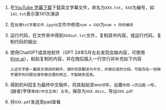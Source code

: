 1. 在[YouTube 字幕下载](https://www.downloadyoutubesubtitles.com/zh)下载英文字幕文件，命名为`XXX.txt`，`XXX`为编号，如`141.txt`表示第141次演讲

2. 在`处理txt字幕文件.ipynb`文件中修改`num = XXX`为`num = 你的编号`

3. 运行代码，在文件夹中得到`XXXout.txt`文件，复制其中内容。或运行代码，复制代码的输出

4. 使用ChatGPT或其他软件（GPT 24年5月左右发现会缺内容，可使用[Kimi.ai](https://kimi.moonshot.cn/)），粘贴复制的内容，并在随后插入一行空行并补充如下内容

   `上述文字是一篇英文演讲的稿件，请你将其翻译为中文，并做合适的分段，可能存在一些缺字漏字的问题也请你做合理的修正，不能缺失信息。`

5. 得到的AI回复为最终中文稿件，将其粘贴至word中，设置`布局->页边距->窄`，(缺省)字体`等线(中文正体) 五号`。保存为`XXX.docx`，导出`XXX.pdf`

6. 将`XXX.pdf`发送至pad查看